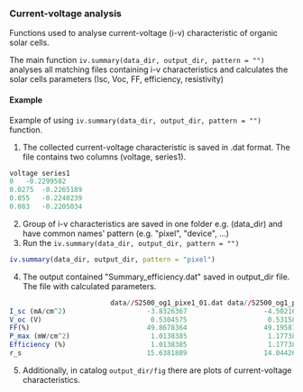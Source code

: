 ### Current-voltage analysis
Functions used to analyse current-voltage (i-v) characteristic of organic solar cells. 

The main function ```iv.summary(data_dir, output_dir, pattern = "")``` analyses all matching files containing i-v characteristics and calculates the solar cells parameters (Isc, Voc, FF, efficiency, resistivity)

#### Example
Example of using ```iv.summary(data_dir, output_dir, pattern = "")``` function.

1. The collected current-voltage characteristic is saved in .dat format. The file contains two columns (voltage, series1). 
```r
voltage	series1	
0	-0.2299582
0.0275	-0.2265189
0.055	-0.2240239
0.083	-0.2205034
````
2. Group of i-v characteristics are saved in one folder e.g. (data_dir) and have common names' pattern (e.g. "pixel", "device", ...) 
3. Run the ```iv.summary(data_dir, output_dir, pattern = "")```
```r
iv.summary(data_dir, output_dir, pattern = "pixel")
```
4. The output contained "Summary_efficiency.dat" saved in output_dir file. The file with calculated parameters. 

```r
                         data//S2500_og1_pixe1_01.dat data//S2500_og1_pixe2_01.dat data//S2500_og1_pixe3_01.dat
I_sc (mA/cm^2)                    -3.8326367                   -4.5021650                   -4.5546300
V_oc (V)                           0.5304575                    0.5315812                    0.5033092
FF(%)                             49.8678364                   49.1958129                   39.2810589
P_max (mW/cm^2)                    1.0138385                    1.1773867                    0.9004739
Efficiency (%)                     1.0138385                    1.1773867                    0.9004739
r_s                               15.6381889                   14.0442675                   17.4861618
```
5. Additionally, in catalog ```output_dir/fig``` there are plots of current-voltage characteristics.



